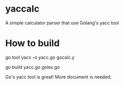 # yaccalc
A simple calculator parser that use Golang's yacc tool 

# How to build

go tool yacc -o yacc.go  gocalc.y

go build yacc.go golex.go 

Go's yacc tool is great!  More document is needed.
